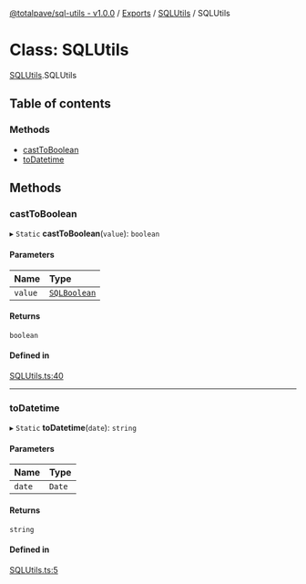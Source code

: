 [@totalpave/sql-utils - v1.0.0](../README.md) / [Exports](../modules.md) / [SQLUtils](../modules/SQLUtils.md) / SQLUtils

# Class: SQLUtils

[SQLUtils](../modules/SQLUtils.md).SQLUtils

## Table of contents

### Methods

- [castToBoolean](SQLUtils.SQLUtils-1.md#casttoboolean)
- [toDatetime](SQLUtils.SQLUtils-1.md#todatetime)

## Methods

### castToBoolean

▸ `Static` **castToBoolean**(`value`): `boolean`

#### Parameters

| Name | Type |
| :------ | :------ |
| `value` | [`SQLBoolean`](../modules/SQLBoolean.md#sqlboolean) |

#### Returns

`boolean`

#### Defined in

[SQLUtils.ts:40](https://github.com/totalpave/sql-utils/blob/a99d9bb/src/SQLUtils.ts#L40)

___

### toDatetime

▸ `Static` **toDatetime**(`date`): `string`

#### Parameters

| Name | Type |
| :------ | :------ |
| `date` | `Date` |

#### Returns

`string`

#### Defined in

[SQLUtils.ts:5](https://github.com/totalpave/sql-utils/blob/a99d9bb/src/SQLUtils.ts#L5)
